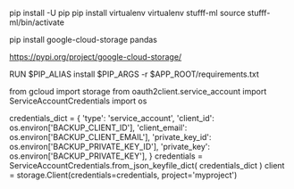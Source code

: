 pip install -U pip
pip install virtualenv
virtualenv stufff-ml
source stufff-ml/bin/activate

pip install google-cloud-storage pandas


https://pypi.org/project/google-cloud-storage/





RUN $PIP_ALIAS install $PIP_ARGS -r $APP_ROOT/requirements.txt



from gcloud import storage
from oauth2client.service_account import ServiceAccountCredentials
import os


credentials_dict = {
    'type': 'service_account',
    'client_id': os.environ['BACKUP_CLIENT_ID'],
    'client_email': os.environ['BACKUP_CLIENT_EMAIL'],
    'private_key_id': os.environ['BACKUP_PRIVATE_KEY_ID'],
    'private_key': os.environ['BACKUP_PRIVATE_KEY'],
}
credentials = ServiceAccountCredentials.from_json_keyfile_dict(
    credentials_dict
)
client = storage.Client(credentials=credentials, project='myproject')


